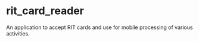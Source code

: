 rit_card_reader
===============

An application to accept RIT cards and use for mobile processing of various activities.